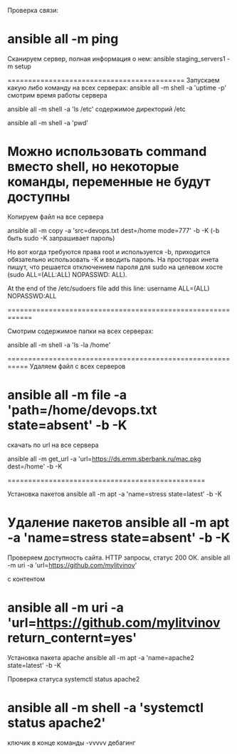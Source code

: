 Проверка связи:

ansible all -m ping
======================================================

Сканируем сервер, полная информация о нем:
ansible staging_servers1 -m setup

===========================================
Запускаем какую либо команду на всех серверах:
ansible all -m shell -a 'uptime -p'          смотрим время работы сервера

ansible all -m shell -a 'ls /etc'            содержимое директорий /etc

ansible all -m shell -a 'pwd'  

Можно использовать command вместо shell, но некоторые команды, переменные не будут доступны
============================================================

Копируем файл на все сервера

ansible all -m copy -a 'src=devops.txt dest=/home mode=777' -b -K   (-b быть sudo  -K запрашивает пароль)

Но вот когда требуются права root и используется -b, приходится обязательно использовать -К и вводить пароль. На просторах инета пишут, что решается отключением пароля для sudo на целевом хосте (sudo  ALL=(ALL:ALL) NOPASSWD: ALL).


At the end of the /etc/sudoers file add this line:
username     ALL=(ALL) NOPASSWD:ALL

============================================================

Смотрим содержимое папки на всех серверах:

ansible all -m shell -a 'ls -la /home'

===========================================================
Удаляем файл с всех серверов

ansible all -m file -a 'path=/home/devops.txt state=absent' -b -K 
=============================================================

скачать по url на все сервера

ansible all -m get_url -a 'url=https://ds.emm.sberbank.ru/mac.pkg dest=/home' -b -K 

================================================

Установка пакетов
ansible all -m apt -a 'name=stress state=latest' -b -K

Удаление пакетов
ansible all -m apt -a 'name=stress state=absent' -b -K
===================================================

Проверяем доступность сайта. HTTP запросы, статус 200 ОК.
ansible all -m uri -a 'url=https://github.com/mylitvinov'

с контентом

ansible all -m uri -a 'url=https://github.com/mylitvinov return_conternt=yes'
===============================================================

Установка пакета apache
ansible all -m apt -a 'name=apache2 state=latest' -b -K

Проверка статуса
systemctl status apache2

ansible all -m shell -a 'systemctl status apache2'
=================================

ключик в конце команды -vvvvv дебагинг